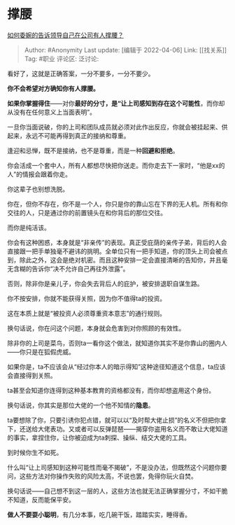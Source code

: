 # 撑腰
[如何委婉的告诉领导自己在公司有人撑腰？](https://www.zhihu.com/question/520868389/answer/2425464337)

> Author: #Anonymity
> Last update: [编辑于 2022-04-06]
> Link: [[找关系]]
> Tag: #职业
> 评论区:
> 泛讨论:

看好了，这就是正确答案，一分不要多，一分不要少。

**你不会希望对方确知你有人撑腰。**

**如果你掌握得住**——对你**最好的分寸，**是“让上司感知到**存在这个可能性**，而你却从没有在任何意义上当面表明”。

一旦你当面说破，你的上司和团队成员就必须对此作出反应，你就会被挂起来、供起来，永远不可能再得到真正的接纳和尊重。

逢迎和忌惮，既不是接纳，也不是尊重，而是一种**回避和拒绝**。

你会活成一个套中人，所有人都想尽快把你送走。而你走去下一家时，“他是xx的人”的情报会跟着你走。

你这辈子也别想洗脱。

你在，但你不存在，你不是一个人，你只是你的靠山忘在下界的无人机。所有和你交往的人，只是通过你的前置镜头在和你背后的那位交往。

而你是纯活该。

你会有这种困惑，本身就是“非亲传”的表现。真正受庇荫的亲传子弟，背后的人会直接跟一把手单独毫不避讳的挑明。全单位只有一把手知道，你的顶头上司会被点到，除此之外，这会是绝对机密。而且这种安排一定会直接清晰的告知你，并且毫无含糊的告诉你“决不允许自己再往外泄露”。

否则，除非你是亲儿子，你会失去背后人的庇护，被安排退职自谋生路。

你不按安排，你就不能获得关照，因为你不值得ta的投资。

这在本质上就是“被投资人必须尊重资本意志”的通行规则。

换句话说，你在问这个问题，本身就会危害到对你照顾的有效性。

除非你的上司是菜鸟，否则ta一看你这个做法，就知道你其实不是你靠山的圈内人——你只是在狐假虎威。

如果你是，ta不应该会从“经过你本人的暗示得知”这种途径知道这个信息，ta应该会直接得到关照。

ta甚至会知道你连得到这种基本教育的资格都没有，而你却想盗用这个身份。

换句话说，你其实是那位大佬的一个他不知情的**隐患**。

ta要想除了你，只要引诱你犯点错，就可以以“及时帮大佬止损”的名义不但把你拿下，还送给大佬表功。又或者可以反弹琵琶——揭穿你盗用名义而不敢让大佬知道的事实，拿捏住你，让你被迫成为ta刺探、操纵、结交大佬的工具。

到时候你生不如死。

什么叫“让上司感知到这种可能性而毫不揭破”，不是没办法，但既然这个问题你要问，这些方法对你操作失败的风险太高，不说也罢，免得你玩火自焚。

换句话说——自己想不到这一层的人，这些方法也就无法正确掌握分寸，不如干脆不知道，反而能保平安。

**做人不要耍小聪明**，有几分本事，吃几碗干饭，踏踏实实，睡得香。
